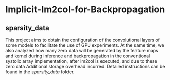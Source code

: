 # Implicit-Im2col-for-Backpropagation


## sparsity_data
This project aims to obtain the configuration of the convolutional layers of some models to facilitate the use of GPU experiments. At the same time, we also analyzed how many zero data will be generated by the feature maps and kernel during inference and backpropagation in the conventional systolic array implementation, after im2col is executed, and due to these zero data Additional storage overhead incurred. Detailed instructions can be found in the *sparsity_data* folder.
